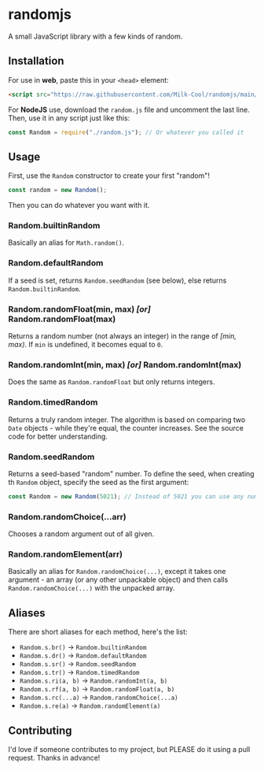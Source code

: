 # randomjs
A small JavaScript library with a few kinds of random.

## Installation
For use in **web**, paste this in your `<head>` element:
```html
<script src="https://raw.githubusercontent.com/Milk-Cool/randomjs/main/random.js"></script>
```
For **NodeJS** use, download the `random.js` file and uncomment the last line.
Then, use it in any script just like this:
```js
const Random = require("./random.js"); // Or whatever you called it
```

## Usage
First, use the `Random` constructor to create your first "random"!
```js
const random = new Random();
```
Then you can do whatever you want with it.
### Random.builtinRandom
Basically an alias for `Math.random()`.
### Random.defaultRandom
If a seed is set, returns `Random.seedRandom` (see below), else returns `Random.builtinRandom`.
### Random.randomFloat(min, max) _[or]_ Random.randomFloat(max)
Returns a random number (not always an integer) in the range of *[min, max)*. If `min` is undefined, it becomes equal to `0`.
### Random.randomInt(min, max) _[or]_ Random.randomInt(max)
Does the same as `Random.randomFloat` but only returns integers.
### Random.timedRandom
Returns a truly random integer. The algorithm is based on comparing two `Date` objects - while they're equal, the counter increases. See the source code for better understanding.
### Random.seedRandom
Returns a seed-based "random" number. To define the seed, when creating th `Random` object, specify the seed as the first argument:
```js
const Random = new Random(5021); // Instead of 5021 you can use any number or number-like object.
```
### Random.randomChoice(...arr)
Chooses a random argument out of all given.
### Random.randomElement(arr)
Basically an alias for `Random.randomChoice(...)`, except it takes one argument - an array (or any other unpackable object) and then calls `Random.randomChoice(...)` with the unpacked array.

## Aliases
There are short aliases for each method, here's the list:
 - `Random.s.br()` → `Random.builtinRandom`
 - `Random.s.dr()` → `Random.defaultRandom`
 - `Random.s.sr()` → `Random.seedRandom`
 - `Random.s.tr()` → `Random.timedRandom`
 - `Random.s.ri(a, b)` → `Random.randomInt(a, b)`
 - `Random.s.rf(a, b)` → `Random.randomFloat(a, b)`
 - `Random.s.rc(...a)` → `Random.randomChoice(...a)`
 - `Random.s.re(a)` → `Random.randomElement(a)`

## Contributing
I'd love if someone contributes to my project, but PLEASE do it using a pull request. Thanks in advance!
